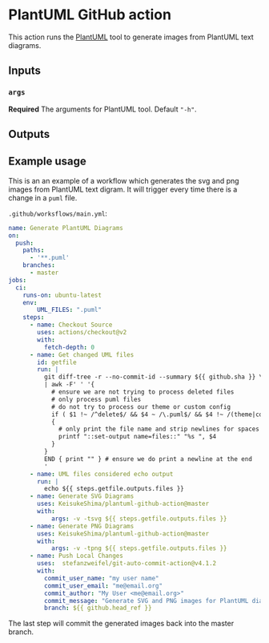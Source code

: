 # PlantUML GitHub action

This action runs the [PlantUML](https://plantuml.com/) tool to generate images from PlantUML text diagrams.

## Inputs

### `args`

**Required** The arguments for PlantUML tool. Default `"-h"`.

## Outputs


## Example usage

This is an an example of a workflow which generates the svg and png images from PlantUML text digram. It will
trigger every time there is a change in a `puml` file.

`.github/worksflows/main.yml`:

```yaml
name: Generate PlantUML Diagrams
on:
  push:
    paths:
      - '**.puml'
    branches:
      - master
jobs:
  ci:
    runs-on: ubuntu-latest
    env:
        UML_FILES: ".puml"
    steps:
      - name: Checkout Source 
        uses: actions/checkout@v2
        with:
          fetch-depth: 0
      - name: Get changed UML files
        id: getfile
        run: |
          git diff-tree -r --no-commit-id --summary ${{ github.sha }} \
          | awk -F' ' '{
            # ensure we are not trying to process deleted files
            # only process puml files
            # do not try to process our theme or custom config
            if ( $1 !~ /^delete$/ && $4 ~ /\.puml$/ && $4 !~ /(theme|config)\.puml$/ )
            {
              # only print the file name and strip newlines for spaces
              printf "::set-output name=files::" "%s ", $4
            }
          }
          END { print "" } # ensure we do print a newline at the end
          '
      - name: UML files considered echo output
        run: |
          echo ${{ steps.getfile.outputs.files }}
      - name: Generate SVG Diagrams
        uses: KeisukeShima/plantuml-github-action@master
        with:
            args: -v -tsvg ${{ steps.getfile.outputs.files }}
      - name: Generate PNG Diagrams
        uses: KeisukeShima/plantuml-github-action@master
        with:
            args: -v -tpng ${{ steps.getfile.outputs.files }}
      - name: Push Local Changes
        uses:  stefanzweifel/git-auto-commit-action@v4.1.2 
        with: 
          commit_user_name: "my user name"
          commit_user_email: "me@email.org"
          commit_author: "My User <me@email.org>"
          commit_message: "Generate SVG and PNG images for PlantUML diagrams" 
          branch: ${{ github.head_ref }}
```

The last step will commit the generated images back into the master branch.
